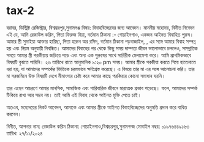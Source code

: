 # tax-2


বরাবর,
ডিস্ট্রিক্ট রেজিস্ট্রার,
বিশ্বম্ভরপুর,সুনামগঞ্জ
বিষয়: বিবাহবিচ্ছেদের জন্য আবেদন।
মাননীয় মহোদয়,
বিনীত নিবেদন এই যে, আমি রেজাউল করিম, পিতা ফিরুজ মিয়া, বর্তমান ঠিকানা :- গোয়াইনগাও, একজন আইনত বিবাহিত পুরুষ। আমার স্ত্রী সুমাইয়া আক্তার হারিছা, পিতা হারুন অর রসিদ, বর্তমান ঠিকানা গড়বাজাইল, , এর সঙ্গে আমার বিবাহ সম্পন্ন হয় এবং নিয়ম অনুযায়ী নিবন্ধিত।
আমাদের বিবাহের পর থেকে কিছু সময় দাম্পত্য জীবন ভালোভাবে চললেও, সাম্প্রতিক সময়ে আমার স্ত্রী পরকীয়ায় জড়িয়ে পড়ে এবং অন্য এক পুরুষের সাথে সারিরীক মেলামেশা করে। আমি প্রাথমিকভাবে বিষয়টি বুঝতে পারিনি। ২৬ তারিখে রাতে আনুমানিক ৯:২০ pm সময়।  আমার স্ত্রীকে পরকীয়া করতে গিয়ে হাতেনাতে ধরা হয়, যা আমাদের সম্পর্কের ভিত্তিকে চরমভাবে ক্ষতিগ্রস্ত করেছে। এ বিষয়ে তার মা এর সঙ্গে আলোচনা করি। তার মা সরজমিনে উক্ত বিষয়টি দেখে  মীমাংসার চেষ্টা করে আমার কাছে পরকিয়ার কোনো সমাধান হয়নি।

তার এহেন আচরণে আমার মানসিক, সামাজিক এবং পারিবারিক জীবনে মারাত্মক প্রভাব পড়েছে। ফলে, আমাদের সম্পর্ক টিকিয়ে রাখা আর সম্ভব নয়। তাই আমি এই বিবাহ থেকে আইনত মুক্তি পেতে চাই।

অতএব, মহোদয়ের নিকট আবেদন, আমাকে এবং আমার স্ত্রীকে আইনত বিবাহবিচ্ছেদের অনুমতি প্রদান করে বাধিত করবেন।

বিনীত,
আপনার নাম: রেজাউল করিম
ঠিকানা: গোয়াইনগাও,বিশ্বম্ভরপুর,সুনামগন্জ
মোবাইল নম্বর: ০১৯৭৬৪৪৯১৬৩
তারিখ: ২৭/১১/২০২৪
